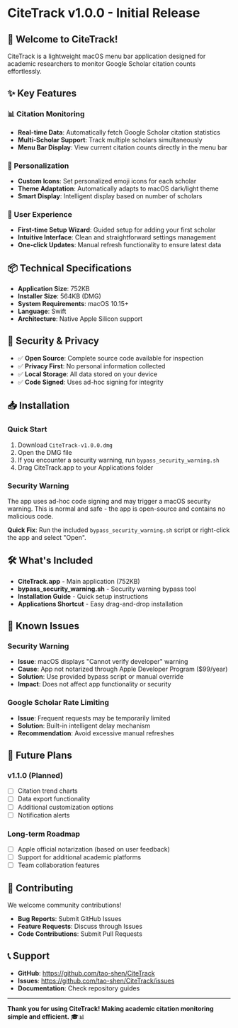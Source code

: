 # CiteTrack v1.0.0 - Initial Release

## 🎉 Welcome to CiteTrack!

CiteTrack is a lightweight macOS menu bar application designed for academic researchers to monitor Google Scholar citation counts effortlessly.

## ✨ Key Features

### 📊 Citation Monitoring
- **Real-time Data**: Automatically fetch Google Scholar citation statistics
- **Multi-Scholar Support**: Track multiple scholars simultaneously
- **Menu Bar Display**: View current citation counts directly in the menu bar

### 🎨 Personalization
- **Custom Icons**: Set personalized emoji icons for each scholar
- **Theme Adaptation**: Automatically adapts to macOS dark/light theme
- **Smart Display**: Intelligent display based on number of scholars

### 🔧 User Experience
- **First-time Setup Wizard**: Guided setup for adding your first scholar
- **Intuitive Interface**: Clean and straightforward settings management
- **One-click Updates**: Manual refresh functionality to ensure latest data

## 📦 Technical Specifications

- **Application Size**: 752KB
- **Installer Size**: 564KB (DMG)
- **System Requirements**: macOS 10.15+
- **Language**: Swift
- **Architecture**: Native Apple Silicon support

## 🔐 Security & Privacy

- ✅ **Open Source**: Complete source code available for inspection
- ✅ **Privacy First**: No personal information collected
- ✅ **Local Storage**: All data stored on your device
- ✅ **Code Signed**: Uses ad-hoc signing for integrity

## 📥 Installation

### Quick Start
1. Download `CiteTrack-v1.0.0.dmg`
2. Open the DMG file
3. If you encounter a security warning, run `bypass_security_warning.sh`
4. Drag CiteTrack.app to your Applications folder

### Security Warning
The app uses ad-hoc code signing and may trigger a macOS security warning. This is normal and safe - the app is open-source and contains no malicious code.

**Quick Fix**: Run the included `bypass_security_warning.sh` script or right-click the app and select "Open".

## 🛠️ What's Included

- **CiteTrack.app** - Main application (752KB)
- **bypass_security_warning.sh** - Security warning bypass tool
- **Installation Guide** - Quick setup instructions
- **Applications Shortcut** - Easy drag-and-drop installation

## 🐛 Known Issues

### Security Warning
- **Issue**: macOS displays "Cannot verify developer" warning
- **Cause**: App not notarized through Apple Developer Program ($99/year)
- **Solution**: Use provided bypass script or manual override
- **Impact**: Does not affect app functionality or security

### Google Scholar Rate Limiting
- **Issue**: Frequent requests may be temporarily limited
- **Solution**: Built-in intelligent delay mechanism
- **Recommendation**: Avoid excessive manual refreshes

## 🔄 Future Plans

### v1.1.0 (Planned)
- [ ] Citation trend charts
- [ ] Data export functionality
- [ ] Additional customization options
- [ ] Notification alerts

### Long-term Roadmap
- [ ] Apple official notarization (based on user feedback)
- [ ] Support for additional academic platforms
- [ ] Team collaboration features

## 🤝 Contributing

We welcome community contributions!
- **Bug Reports**: Submit GitHub Issues
- **Feature Requests**: Discuss through Issues
- **Code Contributions**: Submit Pull Requests

## 📞 Support

- **GitHub**: https://github.com/tao-shen/CiteTrack
- **Issues**: https://github.com/tao-shen/CiteTrack/issues
- **Documentation**: Check repository guides

---

**Thank you for using CiteTrack! Making academic citation monitoring simple and efficient.** 🎓📊 